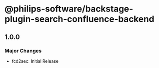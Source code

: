 # @philips-software/backstage-plugin-search-confluence-backend

## 1.0.0

### Major Changes

- fcd2aec: Initial Release
